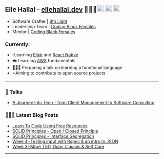 ## Elle Hallal - [ellehallal.dev][website] 👩🏽‍💻[<img alt="ellehallal.dev | Website" width="22px" src="https://www.iconsdb.com/icons/preview/orange/globe-4-xxl.png" />][website] [<img  alt="ellehallal | LinkedIn" width="22px" src="https://www.iconsdb.com/icons/preview/orange/linkedin-3-xxl.png" />][linkedin] [<img alt="ellehallal | Twitter" width="22px" src="https://www.iconsdb.com/icons/preview/orange/twitter-xxl.png" />][twitter]

- Software Crafter | [8th Light][8thlight]
- Leadership Team | [Coding Black Females][codingblackfemales]
- Mentor | [Coding Black Females][codingblackfemales]

### Currently:

- 💧Learning [Elixir][elixir] and [React Native][reactnative]
- ☁️ Learning [AWS][aws] fundamentals
- 🙋🏽‍♀️ Preparing a talk on learning a functional language
- ⭐️Aiming to contribute to open source projects

---

### 🎤 Talks

- [A Journey Into Tech - from Client Management to Software Consulting](https://www.youtube.com/watch?v=SbX_-ahCx1Y&t=12m8s)

### 👩🏽‍💻 Latest Blog Posts

<!-- BLOG-POST-LIST:START -->
- [Learn To Code Using Free Resources](https://ellehallal.dev/blog/2020/06/2020-06-14-learn-to-code-using-free-resources/)
- [SOLID Principles - Open / Closed Principle](https://ellehallal.dev/blog/2020/03/2020-03-05-solid-principles-the-open-closed-principle/)
- [SOLID Principles - Interface Segregation](https://ellehallal.dev/blog/2020/02/2020-02-26-solid-principles-the-interface-segregation-principle/)
- [Week 4 - Testing input with Rspec & an intro to JSON](https://ellehallal.dev/blog/2018/11/2018-11-16-testing-input-rspec-introduction-to-json/)
- [Week 3 - More TDD, Ruby Classes & Self Care](https://ellehallal.dev/blog/2018/11/2018-11-12-tdd-ruby-classes-self-care/)
<!-- BLOG-POST-LIST:END -->

---

[website]: https://ellehallal.dev
[twitter]: https://twitter.com/ellehallal
[linkedin]: https://www.linkedin.com/in/ellehallal/
[8thlight]: https://8thlight.com
[codingblackfemales]: https://codingblackfemales.com
[elixir]: https://elixir-lang.org/
[aws]: https://aws.amazon.com/
[reactnative]: https://reactnative.dev/
